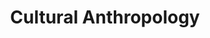 ---
title: Cultural Anthropology
number: ANTH 045
credits: 3
academic-home: other
pre-req:
course-type: [Supporting, General Education]
description: Beginnings of human culture; economic life, society, government, religion, and art among traditional peoples.
bulletin-link: https://bulletins.psu.edu/search/?search=%22anth+045%22
pathway-list: [Generalist, Video Production, Digital Design, Interactive Media Developer, Media for Civic Engagement]
---